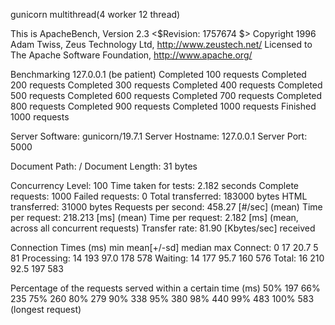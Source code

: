 gunicorn multithread(4 worker 12 thread)


This is ApacheBench, Version 2.3 <$Revision: 1757674 $>
Copyright 1996 Adam Twiss, Zeus Technology Ltd, http://www.zeustech.net/
Licensed to The Apache Software Foundation, http://www.apache.org/

Benchmarking 127.0.0.1 (be patient)
Completed 100 requests
Completed 200 requests
Completed 300 requests
Completed 400 requests
Completed 500 requests
Completed 600 requests
Completed 700 requests
Completed 800 requests
Completed 900 requests
Completed 1000 requests
Finished 1000 requests


Server Software:        gunicorn/19.7.1
Server Hostname:        127.0.0.1
Server Port:            5000

Document Path:          /
Document Length:        31 bytes

Concurrency Level:      100
Time taken for tests:   2.182 seconds
Complete requests:      1000
Failed requests:        0
Total transferred:      183000 bytes
HTML transferred:       31000 bytes
Requests per second:    458.27 [#/sec] (mean)
Time per request:       218.213 [ms] (mean)
Time per request:       2.182 [ms] (mean, across all concurrent requests)
Transfer rate:          81.90 [Kbytes/sec] received

Connection Times (ms)
              min  mean[+/-sd] median   max
Connect:        0   17  20.7      5      81
Processing:    14  193  97.0    178     578
Waiting:       14  177  95.7    160     576
Total:         16  210  92.5    197     583

Percentage of the requests served within a certain time (ms)
  50%    197
  66%    235
  75%    260
  80%    279
  90%    338
  95%    380
  98%    440
  99%    483
 100%    583 (longest request)
